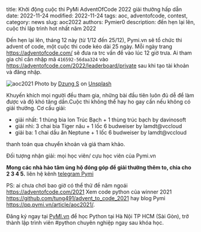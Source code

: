 title: Khởi động cuộc thi PyMi AdventOfCode 2022 giải thưởng hấp dẫn
date: 2022-11-24
modified: 2022-11-24
tags: aoc, adventofcode, contest,
category: news
slug: aoc2022
authors: Pymier0
description: đến hẹn lại lên, cuộc thi lập trình hot nhất năm 2022

Đến hẹn lại lên, tháng 12 này (từ 1/12 đến 25/12), Pymi.vn sẽ tổ chức thi advent of code, một cuộc thi
code kéo dài 25 ngày. Mỗi ngày trang <https://adventofcode.com/>
sẽ đưa ra trc vấn đề vào lúc 12 giờ trưa. Ai tham gia chỉ cần nhập mã `416592-56daa324` vào
<https://adventofcode.com/2022/leaderboard/private> sau khi tạo tài khoản và đăng nhập.

![aoc2021](https://pp.pymi.vn/images/aoc21.png)
Photo by <a href="https://unsplash.com/@dungs?utm_source=unsplash&utm_medium=referral&utm_content=creditCopyText">Dzung S</a> on <a href="https://unsplash.com/collections/11244300/hanoi?utm_source=unsplash&utm_medium=referral&utm_content=creditCopyText">Unsplash</a>


Khuyến khích mọi người đều tham gia, những bài đầu tiên luôn đủ dễ để làm được và độ khó tăng dần.Cuộc thi không thể hay ho gay cấn nếu không có giải thưởng. Cơ cấu giải:

- giải nhất: 1 thùng bia lon Trúc Bạch + 1 thùng trúc bạch by davinosoft
- giải nhì: 3 chai bia Tiger nâu + 1 lốc 6 budweiser by lamdt@vccloud
- giải ba: 1 chai dầu ăn Neptune + 1 lốc 6 budweiser by lamdt@vccloud

thanh toán qua chuyển khoản và giá tham khảo.

Đối tượng nhận giải: mọi học viên/ cựu học viên của Pymi.vn

**Mong các nhà hảo tâm ủng hộ đóng góp để giải thưởng thêm to, chia cho 2 3 4 5.** liên hệ kênh [telegram Pymi](https://t.me/joinchat/NdnbkbTVz_44ZjA1)

PS: ai chưa chơi bao giờ có thể thử đề năm ngoái <https://adventofcode.com/2021>
Xem code python của winner 2021 <https://github.com/tung491/advent_to_code_2021>
hay blog Pymi <https://pp.pymi.vn/article/aoc2021/>.


Đăng ký ngay tại [PyMI.vn](https://pymi.vn) để học Python tại Hà Nội TP HCM (Sài Gòn),
trở thành lập trình viên #python chuyên nghiệp ngay sau khóa học.
